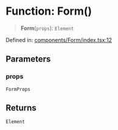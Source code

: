 # Function: Form()

> **Form**(`props`): `Element`

Defined in: [components/Form/index.tsx:12](https://github.com/onyx-og/prismal-react/blob/4de964c33b6496e718d9735afb715c0a69193872/src/components/Form/index.tsx#L12)

## Parameters

### props

`FormProps`

## Returns

`Element`
